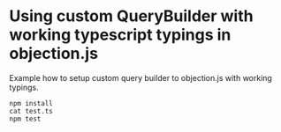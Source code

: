 # Using custom QueryBuilder with working typescript typings in objection.js

Example how to setup custom query builder to objection.js with working typings.

```
npm install
cat test.ts
npm test
```
